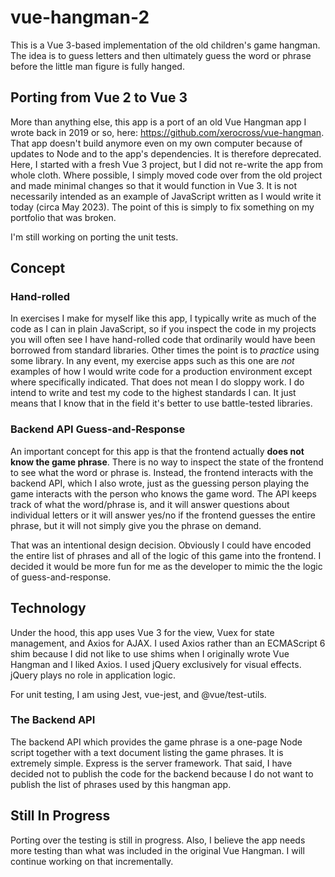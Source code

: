 # vue-hangman-2

This is a Vue 3-based implementation of the old children's game
hangman. The idea is to guess letters and then ultimately guess
the word or phrase before the little man figure is fully hanged.

## Porting from Vue 2 to Vue 3

More than anything else, this app is a port of an old Vue Hangman app I wrote
back in 2019 or so, here: https://github.com/xerocross/vue-hangman.
That app doesn't build anymore even on my own computer because of
updates to Node and to the app's dependencies. It is therefore deprecated. 
Here, I started with a fresh Vue 3 project, but I did not re-write the app from whole cloth. Where possible, I 
simply moved code over from the old project and made minimal changes so that it would 
function in Vue 3. It is not necessarily intended as an example of JavaScript 
written as I would write it today (circa May 2023). The point of this is 
simply to fix something on my portfolio that was broken.

I'm still working on porting the unit tests.


## Concept

### Hand-rolled

In exercises I make for myself like this app, I typically write 
as much of the code as I can in plain JavaScript, so if you inspect 
the code in my projects you will often see I have hand-rolled 
code that ordinarily would have been borrowed from standard 
libraries. Other times the point is to *practice* using some
library. In any event, my exercise apps such as this one are *not* 
examples of how I would write code for a production environment 
except where specifically indicated. That does not mean I do sloppy 
work. I do intend to write and
test my code to the highest standards I can. It just means that
I know that in the field it's better to use battle-tested 
libraries.

### Backend API Guess-and-Response

An important concept for this app is that the frontend actually
**does not know the game phrase**. There is no way to inspect the state
of the frontend to see what the word or phrase is. Instead, the
frontend interacts with the backend API, which I also wrote, 
just as the guessing person playing the game interacts with the 
person who knows the game word. The API keeps track of what the 
word/phrase is, and it
will answer questions about individual letters or it will answer
yes/no if the frontend
guesses the entire phrase, but it will not simply give you the
phrase on demand.

That was an intentional design decision. Obviously I could have
encoded the entire list of phrases and all of the logic of this
game into the frontend. I decided it would be more fun for me as
the developer to mimic the the logic of guess-and-response.

## Technology

Under the hood, this app uses Vue 3 for the view, Vuex for state 
management, and Axios for AJAX. I used Axios rather than an ECMAScript 
6 shim because I did not like to use shims when I originally wrote 
Vue Hangman and I liked Axios. I used jQuery exclusively for visual 
effects. jQuery plays no role in application logic.

For unit testing, I am using Jest, vue-jest, and @vue/test-utils.

### The Backend API

The backend API which provides the game phrase is a one-page Node
script together with a text document listing the game phrases. It
is extremely simple. Express is the server framework. That said,
I have decided not to publish the code for the backend because 
I do not want to 
publish the list of phrases used by this hangman app.

## Still In Progress

Porting over the testing is still in progress. Also, I believe the
app needs more testing than what was included in the original Vue
Hangman. I will continue working on that incrementally.
